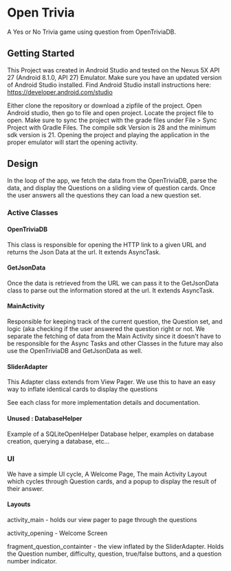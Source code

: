 # Open Trivia

A Yes or No Trivia game using question from OpenTriviaDB.

## Getting Started

This Project was created in Android Studio and tested on the Nexus 5X API 27 (Android 8.1.0, API 27) Emulator. Make sure you have an updated version of Android Studio installed. Find Android Studio install instructions here: https://developer.android.com/studio

Either clone the repository or download a zipfile of the project. Open Android studio, then go to file and open project. Locate the project file to open. Make sure to sync the project with the grade files under File > Sync Project with Gradle Files.  The compile sdk Version is 28 and the minimum sdk version is 21. Opening the project and playing the application in the proper emulator will start the opening activity.

### 

## Design

In the loop of the app, we fetch the data from the OpenTriviaDB, parse the data, and display the Questions on a sliding view of question cards. Once the user answers all the questions they can load a new question set.

### Active Classes

#### OpenTriviaDB
This class is responsible for opening the HTTP link to a given URL and returns the Json Data at the url. It extends AsyncTask.

#### GetJsonData
Once the data is retrieved from the URL we can pass it to the GetJsonData class to parse out the information stored at the url. It extends AsyncTask.

#### MainActivity
Responsible for keeping track of the current question, the Question set, and logic (aka checking if the user answered the question right or not. We separate the fetching of data from the Main Activity since it doesn't have to be responsible for the Async Tasks and other Classes in the future may also use the OpenTriviaDB and GetJsonData as well.

#### SliderAdapter
This Adapter class extends from View Pager. We use this to have an easy way to inflate identical cards to display the questions

See each class for more implementation details and documentation.

#### Unused : DatabaseHelper 

Example of a SQLiteOpenHelper Database helper, examples on database creation, querying a database, etc...

### UI

We have a simple UI cycle, A Welcome Page, The main Activity Layout which cycles through Question cards, and a popup to display the result of their answer.

#### Layouts
activity_main - holds our view pager to page through the questions

activity_opening - Welcome Screen

fragment_question_containter - the view inflated by the SliderAdapter. Holds the Question number, difficulty, question, true/false buttons, and a question number indicator.


